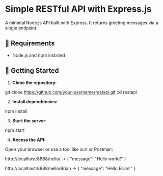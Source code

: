 # Simple RESTful API with Express.js

A minimal Node.js API built with Express. It returns greeting messages via a single endpoint.

## 🧰 Requirements

- Node.js and npm installed

## 🚀 Getting Started

1. **Clone the repository:**

git clone https://github.com/your-username/restapi.git
cd restapi

2. **Install dependencies:**

npm install

3. **Start the server:**

npm start

4. **Access the API:**

Open your browser or use a tool like curl or Postman:

  http://localhost:8888/hello/ → { "message": "Hello world!" }

  http://localhost:8888/hello/Brian → { "message": "Hello Brian!" }
